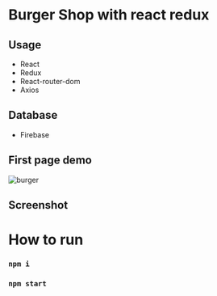 # Burger Shop with react redux

## Usage
- React
- Redux
- React-router-dom
- Axios

## Database
- Firebase


## First page demo
![burger](https://user-images.githubusercontent.com/58458593/118775357-a8be6a80-b8a8-11eb-85d3-8267020a086a.gif)

## Screenshot

# How to run
### `npm i`
### `npm start`
